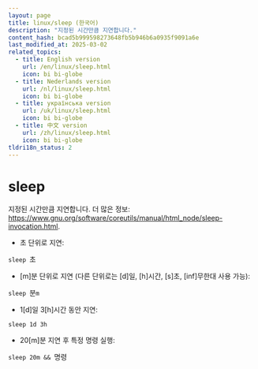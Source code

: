 ```yaml
---
layout: page
title: linux/sleep (한국어)
description: "지정된 시간만큼 지연합니다."
content_hash: bcad5b999598273648fb5b946b6a0935f9091a6e
last_modified_at: 2025-03-02
related_topics:
  - title: English version
    url: /en/linux/sleep.html
    icon: bi bi-globe
  - title: Nederlands version
    url: /nl/linux/sleep.html
    icon: bi bi-globe
  - title: українська version
    url: /uk/linux/sleep.html
    icon: bi bi-globe
  - title: 中文 version
    url: /zh/linux/sleep.html
    icon: bi bi-globe
tldri18n_status: 2
---
```

# sleep

지정된 시간만큼 지연합니다.
더 많은 정보: <https://www.gnu.org/software/coreutils/manual/html_node/sleep-invocation.html>.

- 초 단위로 지연:

`sleep `<span class="tldr-var badge badge-pill bg-dark-lm bg-white-dm text-white-lm text-dark-dm font-weight-bold">초</span>

- [m]분 단위로 지연 (다른 단위로는 [d]일, [h]시간, [s]초, [inf]무한대 사용 가능):

`sleep `<span class="tldr-var badge badge-pill bg-dark-lm bg-white-dm text-white-lm text-dark-dm font-weight-bold">분</span>`m`

- 1[d]일 3[h]시간 동안 지연:

`sleep 1d 3h`

- 20[m]분 지연 후 특정 명령 실행:

`sleep 20m && `<span class="tldr-var badge badge-pill bg-dark-lm bg-white-dm text-white-lm text-dark-dm font-weight-bold">명령</span>
